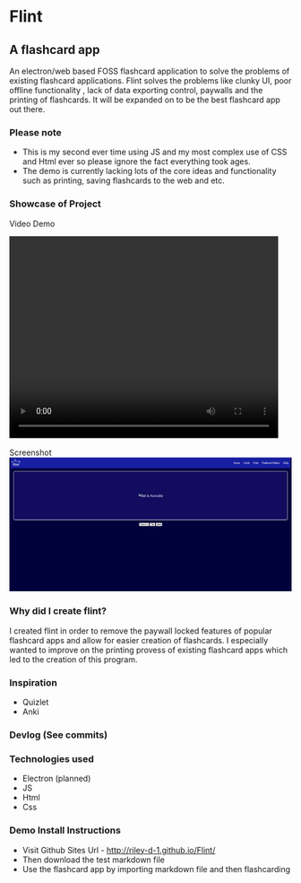 # Flint
## A flashcard app
An electron/web based FOSS flashcard application to solve the problems of existing flashcard applications. Flint solves the problems like clunky UI, poor offline functionality , lack of data exporting control, paywalls and the printing of flashcards. It will be expanded on to be the best flashcard app out there.

### Please note
- This is my second ever time using JS and my most complex use of CSS and Html ever so please ignore the fact everything took ages.
- The demo is currently  lacking lots of the core ideas and functionality such as printing, saving flashcards
to the web and etc.
### Showcase of Project
Video Demo

<video src="Flint Demo.mp4" width="480" height="360" controls></video>

Screenshot
![alt text](Flint_Screenshot.png)
### Why did I create flint?
I created flint in order to remove the paywall locked features of popular flashcard apps and allow for easier creation of flashcards. I especially wanted to improve on the printing provess of existing flashcard apps which led to the creation of this program.
### Inspiration
- Quizlet
- Anki

### Devlog (See commits)
### Technologies used
- Electron (planned)
- JS
- Html
- Css
### Demo Install Instructions
- Visit Github Sites Url - http://riley-d-1.github.io/Flint/
- Then download the test markdown file
- Use the flashcard app by importing markdown file and then flashcarding
